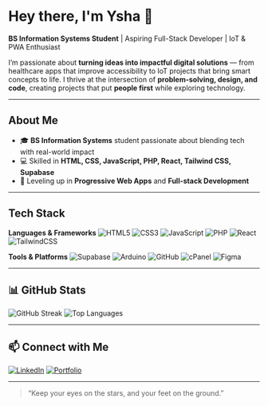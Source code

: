 # Hey there, I'm Ysha 👋

**BS Information Systems Student** | Aspiring Full-Stack Developer | IoT & PWA Enthusiast

I’m passionate about **turning ideas into impactful digital solutions** — from healthcare apps that improve accessibility to IoT projects that bring smart concepts to life. I thrive at the intersection of **problem-solving, design, and code**, creating projects that put **people first** while exploring technology.

---

##  About Me

* 🎓 **BS Information Systems** student passionate about blending tech with real-world impact
* 💻 Skilled in **HTML, CSS, JavaScript, PHP, React, Tailwind CSS, Supabase**
* 🌱 Leveling up in **Progressive Web Apps** and **Full-stack Development**
---

## Tech Stack

**Languages & Frameworks**
![HTML5](https://img.shields.io/badge/HTML5-E34F26?style=for-the-badge\&logo=html5\&logoColor=white)
![CSS3](https://img.shields.io/badge/CSS3-1572B6?style=for-the-badge\&logo=css3\&logoColor=white)
![JavaScript](https://img.shields.io/badge/JavaScript-323330?style=for-the-badge\&logo=javascript\&logoColor=F7DF1E)
![PHP](https://img.shields.io/badge/PHP-777BB4?style=for-the-badge\&logo=php\&logoColor=white)
![React](https://img.shields.io/badge/React-20232A?style=for-the-badge\&logo=react\&logoColor=61DAFB)
![TailwindCSS](https://img.shields.io/badge/Tailwind_CSS-38B2AC?style=for-the-badge\&logo=tailwind-css\&logoColor=white)

**Tools & Platforms**
![Supabase](https://img.shields.io/badge/Supabase-3ECF8E?style=for-the-badge\&logo=supabase\&logoColor=white)
![Arduino](https://img.shields.io/badge/Arduino-00979D?style=for-the-badge\&logo=arduino\&logoColor=white)
![GitHub](https://img.shields.io/badge/GitHub-181717?style=for-the-badge\&logo=github\&logoColor=white)
![cPanel](https://img.shields.io/badge/cPanel-FF6C2C?style=for-the-badge\&logo=cpanel\&logoColor=white)
![Figma](https://img.shields.io/badge/Figma-F24E1E?style=for-the-badge\&logo=figma\&logoColor=white)

---

## 📊 GitHub Stats

![GitHub Streak](https://github-readme-streak-stats.herokuapp.com/?user=gillianneysha\&theme=radical)
![Top Languages](https://github-readme-stats.vercel.app/api/top-langs/?username=gillianneysha\&layout=compact\&theme=radical)

---

## 📫 Connect with Me

[![LinkedIn](https://img.shields.io/badge/LinkedIn-blue?style=flat\&logo=linkedin)](https://www.linkedin.com/in/gillianne-ysha-lim/)
[![Portfolio](https://img.shields.io/badge/Portfolio-000?style=flat\&logo=firefox)](https://gillianneysha.vercel.app/)

---

> “Keep your eyes on the stars, and your feet on the ground.”


